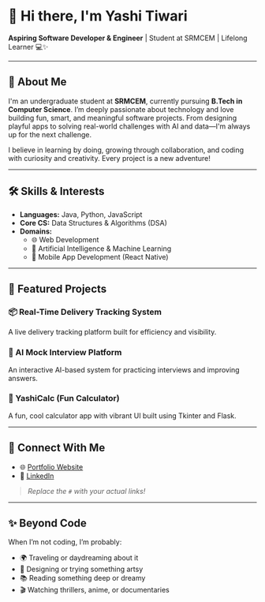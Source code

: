 # 👋 Hi there, I'm Yashi Tiwari  
**Aspiring Software Developer & Engineer** | Student at SRMCEM | Lifelong Learner 💻✨

---

## 📝 About Me  
I'm an undergraduate student at **SRMCEM**, currently pursuing **B.Tech in Computer Science**. I’m deeply passionate about technology and love building fun, smart, and meaningful software projects. From designing playful apps to solving real-world challenges with AI and data—I'm always up for the next challenge.

I believe in learning by doing, growing through collaboration, and coding with curiosity and creativity. Every project is a new adventure!

---

## 🛠️ Skills & Interests  
- **Languages:** Java, Python, JavaScript  
- **Core CS:** Data Structures & Algorithms (DSA)  
- **Domains:**  
  - 🌐 Web Development  
  - 🤖 Artificial Intelligence & Machine Learning  
  - 📱 Mobile App Development (React Native)

---

## 🌟 Featured Projects  
### 📦 Real-Time Delivery Tracking System  
A live delivery tracking platform built for efficiency and visibility.  

### 🧠 AI Mock Interview Platform  
An interactive AI-based system for practicing interviews and improving answers.

### 🧮 YashiCalc (Fun Calculator)  
A fun, cool calculator app with vibrant UI built using Tkinter and Flask.

---

## 🔗 Connect With Me  
- 🌐 [Portfolio Website](#)  
- 💼 [LinkedIn](#)  

> _Replace the `#` with your actual links!_

---

## ✨ Beyond Code  
When I’m not coding, I’m probably:  
- 🌍 Traveling or daydreaming about it  
- 🎨 Designing or trying something artsy  
- 📚 Reading something deep or dreamy  
- 🎬 Watching thrillers, anime, or documentaries
